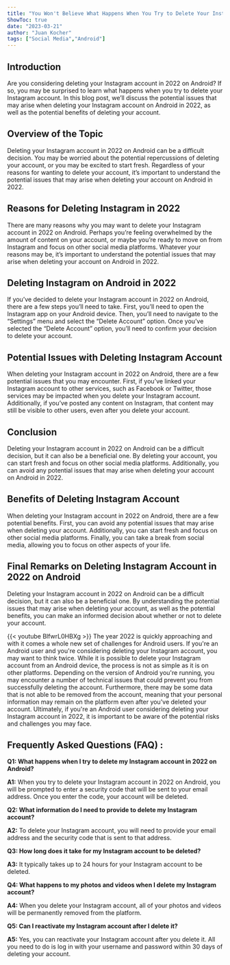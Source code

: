 ```yaml
---
title: "You Won't Believe What Happens When You Try to Delete Your Instagram Account in 2022 on Android!"
ShowToc: true 
date: "2023-03-21"
author: "Juan Kocher" 
tags: ["Social Media","Android"]
---
```

## Introduction

Are you considering deleting your Instagram account in 2022 on Android? If so, you may be surprised to learn what happens when you try to delete your Instagram account. In this blog post, we’ll discuss the potential issues that may arise when deleting your Instagram account on Android in 2022, as well as the potential benefits of deleting your account.

## Overview of the Topic

Deleting your Instagram account in 2022 on Android can be a difficult decision. You may be worried about the potential repercussions of deleting your account, or you may be excited to start fresh. Regardless of your reasons for wanting to delete your account, it’s important to understand the potential issues that may arise when deleting your account on Android in 2022. 

## Reasons for Deleting Instagram in 2022

There are many reasons why you may want to delete your Instagram account in 2022 on Android. Perhaps you’re feeling overwhelmed by the amount of content on your account, or maybe you’re ready to move on from Instagram and focus on other social media platforms. Whatever your reasons may be, it’s important to understand the potential issues that may arise when deleting your account on Android in 2022. 

## Deleting Instagram on Android in 2022

If you’ve decided to delete your Instagram account in 2022 on Android, there are a few steps you’ll need to take. First, you’ll need to open the Instagram app on your Android device. Then, you’ll need to navigate to the “Settings” menu and select the “Delete Account” option. Once you’ve selected the “Delete Account” option, you’ll need to confirm your decision to delete your account. 

## Potential Issues with Deleting Instagram Account

When deleting your Instagram account in 2022 on Android, there are a few potential issues that you may encounter. First, if you’ve linked your Instagram account to other services, such as Facebook or Twitter, those services may be impacted when you delete your Instagram account. Additionally, if you’ve posted any content on Instagram, that content may still be visible to other users, even after you delete your account. 

## Conclusion

Deleting your Instagram account in 2022 on Android can be a difficult decision, but it can also be a beneficial one. By deleting your account, you can start fresh and focus on other social media platforms. Additionally, you can avoid any potential issues that may arise when deleting your account on Android in 2022. 

## Benefits of Deleting Instagram Account

When deleting your Instagram account in 2022 on Android, there are a few potential benefits. First, you can avoid any potential issues that may arise when deleting your account. Additionally, you can start fresh and focus on other social media platforms. Finally, you can take a break from social media, allowing you to focus on other aspects of your life. 

## Final Remarks on Deleting Instagram Account in 2022 on Android

Deleting your Instagram account in 2022 on Android can be a difficult decision, but it can also be a beneficial one. By understanding the potential issues that may arise when deleting your account, as well as the potential benefits, you can make an informed decision about whether or not to delete your account.

{{< youtube BlfwrL0HBXg >}} 
The year 2022 is quickly approaching and with it comes a whole new set of challenges for Android users. If you're an Android user and you're considering deleting your Instagram account, you may want to think twice. While it is possible to delete your Instagram account from an Android device, the process is not as simple as it is on other platforms. Depending on the version of Android you're running, you may encounter a number of technical issues that could prevent you from successfully deleting the account. Furthermore, there may be some data that is not able to be removed from the account, meaning that your personal information may remain on the platform even after you've deleted your account. Ultimately, if you're an Android user considering deleting your Instagram account in 2022, it is important to be aware of the potential risks and challenges you may face.

## Frequently Asked Questions (FAQ) :
**Q1: What happens when I try to delete my Instagram account in 2022 on Android?**

**A1:** When you try to delete your Instagram account in 2022 on Android, you will be prompted to enter a security code that will be sent to your email address. Once you enter the code, your account will be deleted.

**Q2: What information do I need to provide to delete my Instagram account?**

**A2:** To delete your Instagram account, you will need to provide your email address and the security code that is sent to that address.

**Q3: How long does it take for my Instagram account to be deleted?**

**A3:** It typically takes up to 24 hours for your Instagram account to be deleted.

**Q4: What happens to my photos and videos when I delete my Instagram account?**

**A4:** When you delete your Instagram account, all of your photos and videos will be permanently removed from the platform.

**Q5: Can I reactivate my Instagram account after I delete it?**

**A5:** Yes, you can reactivate your Instagram account after you delete it. All you need to do is log in with your username and password within 30 days of deleting your account.


